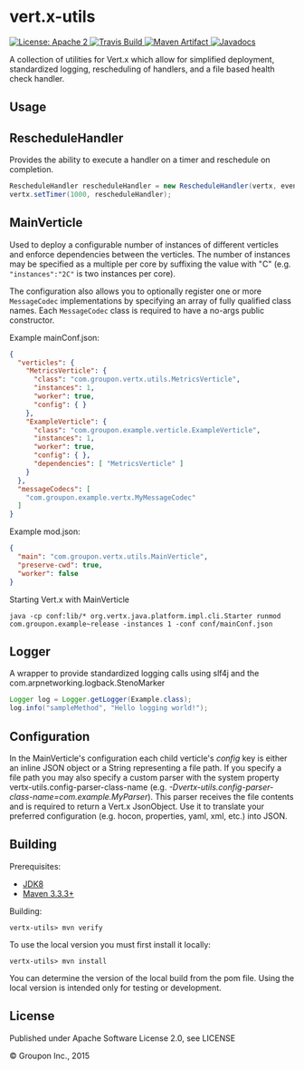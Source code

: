 vert.x-utils
============

<a href="https://raw.githubusercontent.com/groupon/vertx-utils/master/LICENSE">
    <img src="https://img.shields.io/hexpm/l/plug.svg"
         alt="License: Apache 2">
</a>
<a href="https://travis-ci.org/groupon/vertx-utils/">
    <img src="https://travis-ci.org/groupon/vertx-utils.png"
         alt="Travis Build">
</a>
<a href="http://search.maven.org/#search%7Cga%7C1%7Cg%3A%22com.groupon.vertx%22%20a%3A%22vertx-utils%22">
    <img src="https://img.shields.io/maven-central/v/com.groupon.vertx/vertx-utils.svg"
         alt="Maven Artifact">
</a>
<a href="http://javadoc.io/doc/com.groupon.vertx/vertx-utils">
    <img src="http://javadoc.io/badge/com.groupon.vertx/vertx-utils.svg" 
         alt="Javadocs">
</a>

A collection of utilities for Vert.x which allow for simplified deployment, standardized logging, rescheduling of handlers, and a file based health check handler.

Usage
-----

## RescheduleHandler

Provides the ability to execute a handler on a timer and reschedule on completion.

```java
RescheduleHandler rescheduleHandler = new RescheduleHandler(vertx, event -> { }, 1000);
vertx.setTimer(1000, rescheduleHandler);
```

## MainVerticle

Used to deploy a configurable number of instances of different verticles and enforce dependencies between the verticles.
The number of instances may be specified as a multiple per core by suffixing the value with "C" (e.g. ```"instances":"2C"```
is two instances per core). 

The configuration also allows you to optionally register one or more ```MessageCodec``` implementations by specifying an
array of fully qualified class names. Each ```MessageCodec``` class is required to have a no-args public constructor.

Example mainConf.json:

```json
{
  "verticles": {
    "MetricsVerticle": {
      "class": "com.groupon.vertx.utils.MetricsVerticle",
      "instances": 1,
      "worker": true,
      "config": { }
    },
    "ExampleVerticle": {
      "class": "com.groupon.example.verticle.ExampleVerticle",
      "instances": 1,
      "worker": true,
      "config": { },
      "dependencies": [ "MetricsVerticle" ]
    }
  },
  "messageCodecs": [
    "com.groupon.example.vertx.MyMessageCodec"
  ]
}
```

Example mod.json:

```json
{
  "main": "com.groupon.vertx.utils.MainVerticle",
  "preserve-cwd": true,
  "worker": false
}
```

Starting Vert.x with MainVerticle

```text
java -cp conf:lib/* org.vertx.java.platform.impl.cli.Starter runmod com.groupon.example~release -instances 1 -conf conf/mainConf.json
```

## Logger

A wrapper to provide standardized logging calls using slf4j and the com.arpnetworking.logback.StenoMarker

```java
Logger log = Logger.getLogger(Example.class);
log.info("sampleMethod", "Hello logging world!");
```

## Configuration

In the MainVerticle's configuration each child verticle's _config_ key is either an inline JSON object or a 
String representing a file path. If you specify a file path you may also specify a custom parser with the 
system property vertx-utils.config-parser-class-name (e.g. _-Dvertx-utils.config-parser-class-name=com.example.MyParser_).
This parser receives the file contents and is required to return a Vert.x JsonObject. Use it to translate
your preferred configuration (e.g. hocon, properties, yaml, xml, etc.) into JSON.

Building
--------

Prerequisites:
* [JDK8](http://www.oracle.com/technetwork/java/javase/downloads/jdk8-downloads-2133151.html)
* [Maven 3.3.3+](http://maven.apache.org/download.cgi)

Building:

    vertx-utils> mvn verify

To use the local version you must first install it locally:

    vertx-utils> mvn install

You can determine the version of the local build from the pom file.  Using the local version is intended only for testing or development.


License
-------

Published under Apache Software License 2.0, see LICENSE

&copy; Groupon Inc., 2015
